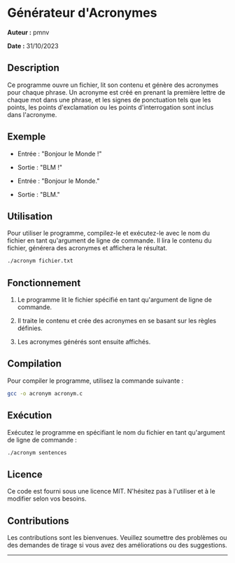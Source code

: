 # Générateur d'Acronymes

**Auteur :** pmnv

**Date :** 31/10/2023

## Description

Ce programme ouvre un fichier, lit son contenu et génère des acronymes pour chaque phrase. Un acronyme est créé en prenant la première lettre de chaque mot dans une phrase, et les signes de ponctuation tels que les points, les points d'exclamation ou les points d'interrogation sont inclus dans l'acronyme.

## Exemple

- Entrée : "Bonjour le Monde !"
- Sortie : "BLM !"

- Entrée : "Bonjour le Monde."
- Sortie : "BLM."

## Utilisation

Pour utiliser le programme, compilez-le et exécutez-le avec le nom du fichier en tant qu'argument de ligne de commande. Il lira le contenu du fichier, générera des acronymes et affichera le résultat.

```bash
./acronym fichier.txt
```

## Fonctionnement

1. Le programme lit le fichier spécifié en tant qu'argument de ligne de commande.

2. Il traite le contenu et crée des acronymes en se basant sur les règles définies.

3. Les acronymes générés sont ensuite affichés.

## Compilation

Pour compiler le programme, utilisez la commande suivante :

```bash
gcc -o acronym acronym.c
```

## Exécution

Exécutez le programme en spécifiant le nom du fichier en tant qu'argument de ligne de commande :

```bash
./acronym sentences
```

## Licence

Ce code est fourni sous une licence MIT. N'hésitez pas à l'utiliser et à le modifier selon vos besoins.

## Contributions

Les contributions sont les bienvenues. Veuillez soumettre des problèmes ou des demandes de tirage si vous avez des améliorations ou des suggestions.

---